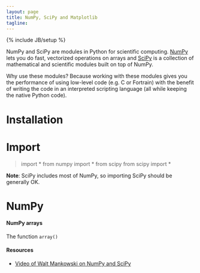 ```yaml
---
layout: page
title: NumPy, SciPy and Matplotlib
tagline: 
---
```

{% include JB/setup %}

NumPy and SciPy are modules in Python for scientific computing.  [NumPy]() lets you do fast, vectorized operations on arrays and [SciPy]() is a collection of mathematical and scientific modules built on top of NumPy.  

Why use these modules?  Because working with these modules gives you the performance of using low-level code (e.g. C or Fortrain) with the benefit of writing the code in an interpreted scripting language (all while keeping the native Python code). 

# Installation


# Import

>	import * from numpy
>	import * from scipy
>	from scipy import *

**Note**: SciPy includes most of NumPy, so importing SciPy should be generally OK. 

# NumPy

#### NumPy arrays
The function `array()`









#### Resources

* [Video of Walt Mankowski on NumPy and SciPy](https://www.youtube.com/watch?v=I_XLoTQSuUk)